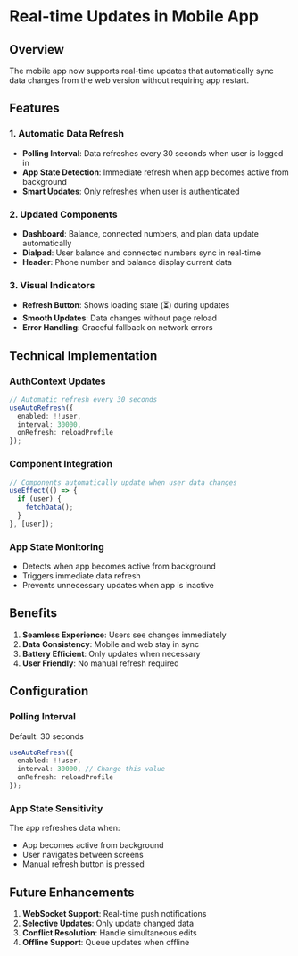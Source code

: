 # Real-time Updates in Mobile App

## Overview
The mobile app now supports real-time updates that automatically sync data changes from the web version without requiring app restart.

## Features

### 1. Automatic Data Refresh
- **Polling Interval**: Data refreshes every 30 seconds when user is logged in
- **App State Detection**: Immediate refresh when app becomes active from background
- **Smart Updates**: Only refreshes when user is authenticated

### 2. Updated Components
- **Dashboard**: Balance, connected numbers, and plan data update automatically
- **Dialpad**: User balance and connected numbers sync in real-time
- **Header**: Phone number and balance display current data

### 3. Visual Indicators
- **Refresh Button**: Shows loading state (⏳) during updates
- **Smooth Updates**: Data changes without page reload
- **Error Handling**: Graceful fallback on network errors

## Technical Implementation

### AuthContext Updates
```typescript
// Automatic refresh every 30 seconds
useAutoRefresh({
  enabled: !!user,
  interval: 30000,
  onRefresh: reloadProfile
});
```

### Component Integration
```typescript
// Components automatically update when user data changes
useEffect(() => {
  if (user) {
    fetchData();
  }
}, [user]);
```

### App State Monitoring
- Detects when app becomes active from background
- Triggers immediate data refresh
- Prevents unnecessary updates when app is inactive

## Benefits

1. **Seamless Experience**: Users see changes immediately
2. **Data Consistency**: Mobile and web stay in sync
3. **Battery Efficient**: Only updates when necessary
4. **User Friendly**: No manual refresh required

## Configuration

### Polling Interval
Default: 30 seconds
```typescript
useAutoRefresh({
  enabled: !!user,
  interval: 30000, // Change this value
  onRefresh: reloadProfile
});
```

### App State Sensitivity
The app refreshes data when:
- App becomes active from background
- User navigates between screens
- Manual refresh button is pressed

## Future Enhancements

1. **WebSocket Support**: Real-time push notifications
2. **Selective Updates**: Only update changed data
3. **Conflict Resolution**: Handle simultaneous edits
4. **Offline Support**: Queue updates when offline
